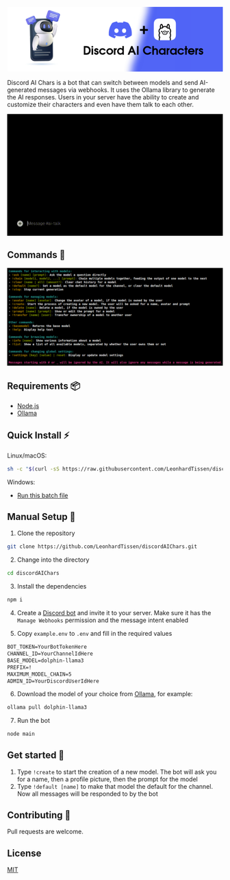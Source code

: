 ![Header Image of Discord AI Chars](github/header.png)

Discord AI Chars is a bot that can switch between models and send AI-generated messages via webhooks. It uses the Ollama library to generate the AI responses. Users in your server have the ability to create and customize their characters and even have them talk to each other.

![Preview GIF of using the bot](github/showcase.gif)

## Commands 📜

![Commands List generated by help command](github/commandlist.png)

## Requirements 📦

- [Node.js](https://nodejs.org/)
- [Ollama](https://ollama.com/download)

## Quick Install ⚡

Linux/macOS:

```sh
sh -c "$(curl -sS https://raw.githubusercontent.com/LeonhardTissen/discordAIChars/master/installer/install.sh)"
```

Windows:

- [Run this batch file](https://raw.githubusercontent.com/LeonhardTissen/discordAIChars/master/installer/install.bat)

## Manual Setup 🔨

1. Clone the repository

```sh
git clone https://github.com/LeonhardTissen/discordAIChars.git
```

2. Change into the directory

```sh
cd discordAIChars
```

3. Install the dependencies

```sh
npm i
```

4. Create a [Discord bot](https://discord.com/developers/applications) and invite it to your server. Make sure it has the `Manage Webhooks` permission and the message intent enabled

5. Copy `example.env` to `.env` and fill in the required values

```env
BOT_TOKEN=YourBotTokenHere
CHANNEL_ID=YourChannelIdHere
BASE_MODEL=dolphin-llama3
PREFIX=!
MAXIMUM_MODEL_CHAIN=5
ADMIN_ID=YourDiscordUserIdHere
```

6. Download the model of your choice from [Ollama](https://ollama.com/library), for example:

```sh
ollama pull dolphin-llama3
```

7. Run the bot

```sh
node main
```

## Get started 🚀

1. Type `!create` to start the creation of a new model. The bot will ask you for a name, then a profile picture, then the prompt for the model
2. Type `!default [name]` to make that model the default for the channel. Now all messages will be responded to by the bot

## Contributing 🤝

Pull requests are welcome.

## License

[MIT](https://choosealicense.com/licenses/mit/)
